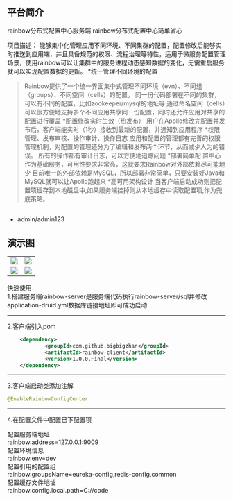 ## 平台简介

rainbow分布式配置中心服务端
rainbow分布式配置中心简单省心

项目描述：
能够集中化管理应用不同环境、不同集群的配置，配置修改后能够实时推送到应用端，并且具备规范的权限、流程治理等特性，适用于微服务配置管理场景，使用rainbow可以让集群中的服务进程动态感知数据的变化，无需重启服务就可以实现配置数据的更新。
*统一管理不同环境的配置
> Rainbow提供了一个统一界面集中式管理不同环境（evn）、不同组（groups）、不同空间（cells）的配置。
>同一份代码部署在不同的集群，可以有不同的配置，比如zookeeper/mysql的地址等
>通过命名空间（cells）可以很方便地支持多个不同应用共享同一份配置，同时还允许应用对共享的配置进行覆盖
*配置修改实时生效（热发布）
>用户在Apollo修改完配置并发布后，客户端能实时（1秒）接收到最新的配置，并通知到应用程序
*权限管理、发布审核、操作审计、操作日志
>应用和配置的管理都有完善的权限管理机制，对配置的管理还分为了编辑和发布两个环节，从而减少人为的错误。
>所有的操作都有审计日志，可以方便地追踪问题
*部署简单配
>置中心作为基础服务，可用性要求非常高，这就要求Rainbow对外部依赖尽可能地少
>目前唯一的外部依赖是MySQL，所以部署非常简单，只要安装好Java和MySQL就可以让Apollo跑起来
*高可用架构设计
>当客户端启动成功则把配置项缓存到本地磁盘中,如果服务端挂掉则从本地缓存中读取配置项,作为兜底策略。



##
- admin/admin123  

## 演示图
<table>
    <tr>
       <td><img src="https://github.com/bigbigzhan/rainbow/raw/master/rainbow-server/images-folder/login.png"/></td>
       <td><img src="https://github.com/bigbigzhan/rainbow/raw/master/rainbow-server/images-folder/homepage.png"/></td>
    </tr>
    <tr>
           <td><img src="https://github.com/bigbigzhan/rainbow/raw/master/rainbow-server/images-folder/env.png"/></td>
           <td><img src="https://github.com/bigbigzhan/rainbow/raw/master/rainbow-server/images-folder/cells.png"/></td>
    </tr>
</table>
 
 
 快速使用  
 1.搭建服务端rainbow-server是服务端代码执行rainbow-server/sql并修改application-druid.yml数据库链接地址即可成功启动
 ****
 2.客户端引入pom
 ```xml
     <dependency>
             <groupId>com.github.bigbigzhan</groupId>
             <artifactId>rainbow-client</artifactId>
             <version>1.0.0.Final</version>
     </dependency>
 ```
****
3.客户端启动类添加注解
```java
@EnableRainbowConfigCenter
```
****

4.在配置文件中配置已下配置项  
   
 配置服务端地址   
  rainbow.address=127.0.0.1:9009  
 配置环境信息  
  rainbow.env=dev  
 配置引用的配置组  
  rainbow.groupsName=eureka-config,redis-config,common  
 配置缓存文件地址  
  rainbow.config.local.path=C://code
